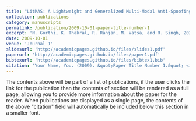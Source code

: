 ```yaml
---
title: "LitMAS: A Lightweight and Generalized Multi-Modal Anti-Spoofing Framework for Biometric Security"
collection: publications
category: manuscripts
permalink: /publication/2009-10-01-paper-title-number-1
excerpt: 'N. Gorthi, K. Thakral, R. Ranjan, M. Vatsa, and R. Singh, 2025. LitMAS: A Lightweight and Generalized Multi-Modal Anti-Spoofing Framework for Biometric Security. In InterSpeech 2025 .'
date: 2009-10-01
venue: 'Journal 1'
slidesurl: 'http://academicpages.github.io/files/slides1.pdf'
paperurl: 'http://academicpages.github.io/files/paper1.pdf'
bibtexurl: 'http://academicpages.github.io/files/bibtex1.bib'
citation: 'Your Name, You. (2009). &quot;Paper Title Number 1.&quot; <i>Journal 1</i>. 1(1).'
---
```

The contents above will be part of a list of publications, if the user clicks the link for the publication than the contents of section will be rendered as a full page, allowing you to provide more information about the paper for the reader. When publications are displayed as a single page, the contents of the above "citation" field will automatically be included below this section in a smaller font.
